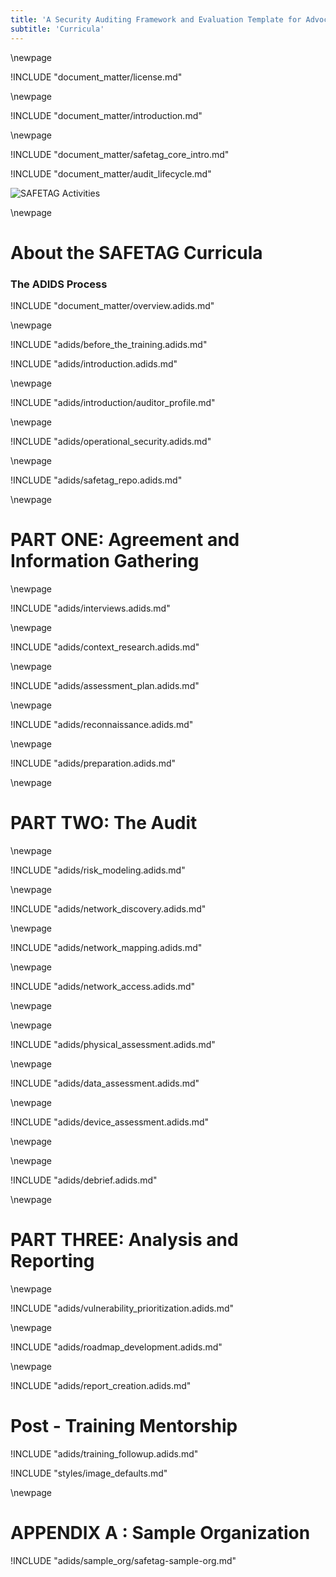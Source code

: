 ```yaml
---
title: 'A Security Auditing Framework and Evaluation Template for Advocacy Groups'
subtitle: 'Curricula'
---
```

\newpage

<!-- License -->

!INCLUDE "document_matter/license.md"

\newpage

<!-- Introduction -->

!INCLUDE "document_matter/introduction.md"

\newpage

<!-- Overview -->

!INCLUDE "document_matter/safetag_core_intro.md"

!INCLUDE "document_matter/audit_lifecycle.md"


![SAFETAG Activities](images/activities_flow.svg)

<!-- ![The Safetag Audit Process](images/audit_expertiese.svg) -->

\newpage

# About the SAFETAG Curricula

### The ADIDS Process
!INCLUDE "document_matter/overview.adids.md"

\newpage

<!-- Overview -->

!INCLUDE "adids/before_the_training.adids.md"

!INCLUDE "adids/introduction.adids.md"

\newpage

<!-- SAFETAG Auditor Profile -->

!INCLUDE "adids/introduction/auditor_profile.md"

\newpage

<!-- Operational Security -->

!INCLUDE "adids/operational_security.adids.md"

\newpage

<!-- The SAFETAG Repository -->

!INCLUDE "adids/safetag_repo.adids.md"

\newpage


# PART ONE: Agreement and Information Gathering

<!--![The Pre-Audit](images/pre_audit_expertiese.svg)-->


\newpage
<!-- Interviews -->
<!-- Capacity Assessment -->

!INCLUDE "adids/interviews.adids.md"

\newpage
<!-- Contextual Research -->

!INCLUDE "adids/context_research.adids.md"

\newpage
<!-- Assessment Plan Development -->

!INCLUDE "adids/assessment_plan.adids.md"

\newpage
<!-- Remote Assessment -->

!INCLUDE "adids/reconnaissance.adids.md"

\newpage
<!-- Audit Preparation  -->

!INCLUDE "adids/preparation.adids.md"

\newpage

# PART TWO: The Audit

<!--![Pre-Audit](images/audit_expertiese.svg)\ -->


\newpage
<!-- Risk Modeling -->

!INCLUDE "adids/risk_modeling.adids.md"

\newpage

<!-- Network Discovery -->

!INCLUDE "adids/network_discovery.adids.md"

\newpage

<!-- Network Mapping -->

!INCLUDE "adids/network_mapping.adids.md"

\newpage

<!-- Network Access -->

!INCLUDE "adids/network_access.adids.md"

\newpage

<!-- Vulnerability Scanning

!INCLUDE "adids/vulnerability_scanning.adids.md" -->

\newpage

<!-- Physical -->

!INCLUDE "adids/physical_assessment.adids.md"

\newpage
<!-- Data Assessment -->

!INCLUDE "adids/data_assessment.adids.md"

\newpage
<!-- Device Assessment -->

!INCLUDE "adids/device_assessment.adids.md"

\newpage

\newpage
<!-- Debrief -->

!INCLUDE "adids/debrief.adids.md"

\newpage

# PART THREE: Analysis and Reporting

<!-- ![The Post-Audit](images/post_audit_expertiese.svg)\ -->

\newpage
<!-- Vulnerability Prioritization -->

!INCLUDE "adids/vulnerability_prioritization.adids.md"

\newpage

<!-- Recommendation, Resources, and Roadmap Development -->

!INCLUDE "adids/roadmap_development.adids.md"

\newpage
<!-- Report Creation -->

!INCLUDE "adids/report_creation.adids.md"

<!-- \newpage Follow Up (Included in reporting for ADIDS) !INCLUDE "follow_up.adids.md" \newpage -->

# Post - Training Mentorship


<!-- SAFETAG Training Follow up -->

!INCLUDE "adids/training_followup.adids.md"



<!-- Load Default Images -->
!INCLUDE "styles/image_defaults.md"


<!-- Load Footnotes
Footnotes

!INCLUDE "references/footnotes.md"
-->
\newpage
<!-- APPENDIX A - Sample Org-->

# APPENDIX A : Sample Organization

!INCLUDE "adids/sample_org/safetag-sample-org.md"
